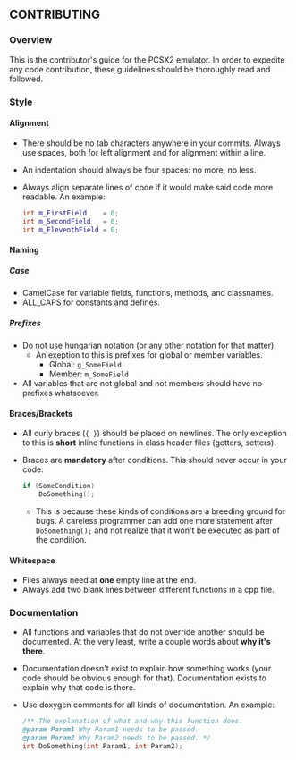 ## CONTRIBUTING

### Overview

This is the contributor's guide for the PCSX2 emulator. In order to expedite any code contribution, these guidelines should be thoroughly read and followed.

### Style

#### Alignment

- There should be no tab characters anywhere in your commits. Always use spaces, both for left alignment and for alignment within a line.
- An indentation should always be four spaces: no more, no less.
- Always align separate lines of code if it would make said code more readable. An example:

  ```cpp
  int m_FirstField    = 0;
  int m_SecondField   = 0;
  int m_EleventhField = 0;
  ```

#### Naming

##### Case

- CamelCase for variable fields, functions, methods, and classnames.
- ALL_CAPS for constants and defines.

##### Prefixes

- Do not use hungarian notation (or any other notation for that matter).
  - An exeption to this is prefixes for global or member variables.
    - Global: `g_SomeField`
    - Member: `m_SomeField`
- All variables that are not global and not members should have no prefixes whatsoever.

#### Braces/Brackets

- All curly braces (`{ }`) should be placed on newlines. The only exception to this is **short** inline functions in class header files (getters, setters).
- Braces are **mandatory** after conditions. This should never occur in your code:

  ```cpp
  if (SomeCondition)
      DoSomething();
  ```
  - This is because these kinds of conditions are a breeding ground for bugs. A careless programmer can add one more statement after `DoSomething();` and not realize that it won't be executed as part of the condition.

#### Whitespace

- Files always need at **one** empty line at the end.
- Always add two blank lines between different functions in a cpp file.

### Documentation

- All functions and variables that do not override another should be documented. At the very least, write a couple words about **why it's there**.
- Documentation doesn't exist to explain how something works (your code should be obvious enough for that). Documentation exists to explain why that code is there.
- Use doxygen comments for all kinds of documentation. An example:

  ```cpp
  /** The explanation of what and why this function does.
  @param Param1 Why Param1 needs to be passed.
  @param Param2 Why Param2 needs to be passed. */
  int DoSomething(int Param1, int Param2);
  ```
